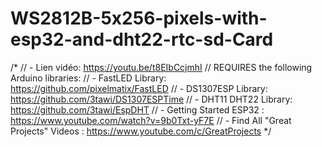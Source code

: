 # WS2812B-5x256-pixels-with-esp32-and-dht22-rtc-sd-Card
/*
// - Lien vidéo: https://youtu.be/t8EIbCcjmhI
//   REQUIRES the following Arduino libraries:
// - FastLED Library: https://github.com/pixelmatix/FastLED
// - DS1307ESP Library: https://github.com/3tawi/DS1307ESPTime
// - DHT11 DHT22 Library: https://github.com/3tawi/EspDHT
// - Getting Started ESP32 : https://www.youtube.com/watch?v=9b0Txt-yF7E
// - Find All "Great Projects" Videos : https://www.youtube.com/c/GreatProjects
*/
